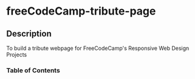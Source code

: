 # freeCodeCamp-tribute-page

## Description
To build a tribute webpage for FreeCodeCamp's Responsive Web Design Projects

### Table of Contents
